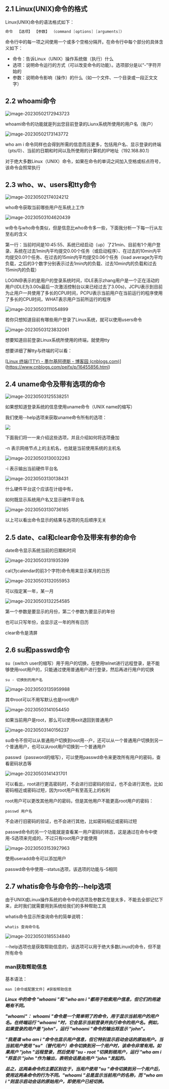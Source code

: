 ## 2.1 Linux(UNIX)命令的格式

Linux(UNIX)命令的语法格式如下：

```kotlin
命令  【选项】 【参数】 （command [options] [arguments]）
```

命令行中的每一项之间使用一个或多个空格分隔开。在命令行中每个部分的具体含义如下：

- 命令：告诉Linux（UNIX）操作系统做（执行）什么
- 选项：说明命令运行的方式（可以改变命令的功能）。选项部分是以“-”字符开始的
- 参数：说明命令影响（操作）的什么（如一个文件、一个目录或一段正文文字）

## 2.2 whoami命令

![image-20230502172943723](../img/Snipaste_2023-07-14_10-23-13.png)

whoami命令的功能就是列出您目前登录的Liunx系统所使用的用户名（账户）

![image-20230502173143772](../img/Snipaste_2023-07-14_10-24-15.png)

who am i 命令同样也会得到所需的信息而且更多，包括用户名、显示登录的终端（pts/0）、当前的日期和时间以及所使用的计算机的IP地址（192.168.80.1）

对于绝大多数Linux（UNIX）命令，如果在命令的单词之间加入空格或标点符号，该命令会照常执行

## 2.3 who、w、users和tty命令

![image-20230502174024212](F:/360MoveData/Users/zhangyu/Pictures/图片/image-20230502174024212.png)

who命令获取当前哪些用户在系统上工作

![image-20230503104620439](../img/Snipaste_2023-07-14_10-25-24.png)

w命令与who命令类似，但是信息比who命令多一些，下面我分析一下每一行从左至右的含义

第一行：当前时间是10:45:55、系统已经启动（up）了21min、目前有1个用户登录、系统在过去1min内平均提交0.00个任务（或启动程序）、在过去的10min内平均提交0.01个任务、在过去的15min内平均提交0.06个任务（load average为平均负载，之后的3个数字分别表示过去1min内的负载、过去10min内的负载和过去15min内的负载）

LOGIN@表示的是用户的登录系统时间，IDLE表示zhang用户是一个正在活动的用户(IDLE为3.00s最后一次激活控制台以来已经过去了3.00s)，JCPU表示到目前为止用户一共使用了多长的CPU时间，PCPU表示当前用户在当前运行的程序使用了多长的CPU时间，WHAT表示用户当前所运行的程序

![image-20230503111054899](../img/Snipaste_2023-07-14_10-25-50.png)

若你只想知道目前有哪些用户登录了Linux系统，就可以使用users命令

![image-20230503123832061](../img/Snipaste_2023-07-14_10-26-23.png)

想要知道目前登录Linux系统所使用的终端，就使用tty

想要详细了解tty与终端的可以看：

[[Linux 终端(TTY) - 墨尔基阿德斯 - 博客园 (cnblogs.com)](https://www.cnblogs.com/peifx/p/16455856.html)](https://www.cnblogs.com/peifx/p/16455856.html)

## 2.4 uname命令及带有选项的命令

![image-20230503125538251](../img/Snipaste_2023-07-14_10-27-03.png)

如果想知道登录系统的信息使用uname命令（UNIX name的缩写）

我们使用--help选项来获取uname命令所有的选项：

![](../img/Snipaste_2023-07-14_10-27-51.png)

下面我们将一一来介绍这些选项，并且介绍如何将选项叠加

-n 表示网络节点上的主机名，也就是当前使用系统的主机名

![image-20230503130032263](../img/Snipaste_2023-07-14_10-48-09.png)

-i 表示输出当前硬件平台名

![image-20230503130138431](../img/Snipaste_2023-07-14_10-48-53.png)

什么硬件平台这个应该在计组中有，

如何既显示系统用户名又显示硬件平台名

![image-20230503130736185](../img/Snipaste_2023-07-14_10-50-02.png)

以上可以看出命令显示的结果与选项的先后顺序无关

## 2.5 date、cal和clear命令及带来有参的命令

date命令显示系统当前的日期和时间

![image-20230503131935399](../img/Snipaste_2023-07-14_10-51-18.png)

cal(为calendar的前3个字符)命令用来显示某月的日历

![image-20230503132055953](../img/Snipaste_2023-07-14_10-51-47.png)

可以指定某一年，某一月

![image-20230503132254585](../img/Snipaste_2023-07-14_10-53-03.png)

第一个参数是要显示的月份，第二个参数为要显示的年份

也可以只写年份，会显示这一年的所有日历

clear命令是清屏

## 2.6 su和passwd命令

su（switch user的缩写）用于用户的切换，在使用telnet进行远程登录，是不能够使用root用户的，只能通过使用普通用户进行登录，然后再进行用户的切换

```
su - 切换到的用户名
```

![image-20230503135959988](../img/Snipaste_2023-07-14_10-54-28.png)

其中root可以不用写默认也是root用户

![image-20230503141054450](../img/Snipaste_2023-07-14_10-55-30.png)

如果当前用户是root，那么可以使用exit退回到普通用户

![image-20230503140156237](../img/Snipaste_2023-07-14_10-55-53.png)

su命令不但可以从普通用户切换到root用--户，还可以从一个普通用户切换到另一个普通用户，也可以从root用户切换到一个普通用户

passwd（password的缩写），可以使用passwd命令来更改所有用户的密码，查看密码状态等

![image-20230503141431701](../img/Snipaste_2023-07-14_10-57-03.png)

可以看出，root进行更高密码时，不会进行旧密码的验证，也不会进行其他，比如密码相近或密码过短，因为root用户有至高无上的权利

root用户可以更改其他用户的密码，但是其他用户不能更高root用户的密码：

```
passwd 用户名
```

不会进行旧密码的验证，也不会进行其他，比如密码相近或密码过短

passwd命令的另一个功能就是查看某一用户密码的转态，这是通过在命令中使用-S选项来完成的，不过只有root用户才能使用

![image-20230503153927963](../img/Snipaste_2023-07-14_10-59-56.png)

使用useradd命令可以添加用户

passwd命令中使用--status选项，该选项的功能与-S相同

## 2.7 whatis命令与命令的--help选项

由于UNIX或Linux操作系统的命令中的选项及参数实在是太多，不能去全部记忆下来，此时我们就需要用到系统给我们的多种帮助工具

whatis命令显示所查询命令的简单说明：

```
whatis 查询命令名
```

![image-20230503185534840](../img/Snipaste_2023-07-14_11-00-46.png)

--help选项也是获取帮助信息的，该选项可以用于绝大多数Linux的命令，但不是所有命令

### man获取帮助信息

基本语法：

```
man [命令或配置文件] #获取帮助信息
```



***Linux 中的命令 "whoami "和 "who am i "都用于检索用户信息，但它们的用途略有不同。***

***"whoami"：***
***whoami "命令是一个简单明了的命令，用于显示当前用户的用户名。在终端运行 "whoami "时，它会显示当前登录并执行命令的用户名。例如，如果登录的用户是 "john"，运行 "whoami "命令的输出将显示 "john"。***

***"我是谁***
***who am i "命令也显示用户信息，但它特别显示启动会话的原始用户。当当前用户使用 "su"（替代用户）命令切换到另一个用户时，该命令非常有用。如果用户 "john "远程登录，然后使用 "su - root "切换到根用户，运行 "who am i "将显示 "john "作为输出，表明会话是由用户 "john "发起的。***

***总之，这两条命令的主要区别在于，当用户使用 "su "命令切换到另一个用户后，使用这两条命令的行为不同。"whoami "总是显示当前用户的名称，而 "who am i "则显示启动会话的原始用户，即使用户已经切换。***
